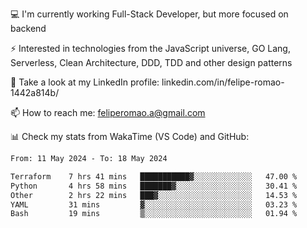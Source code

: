 💻 I'm currently working Full-Stack Developer, but more focused on backend

⚡ Interested in technologies from the JavaScript universe, GO Lang, Serverless, Clean Architecture, DDD, TDD and other design patterns

👥 Take a look at my LinkedIn profile: linkedin.com/in/felipe-romao-1442a814b/

📫 How to reach me: feliperomao.a@gmail.com

📊 Check my stats from WakaTime (VS Code) and GitHub:

<!--START_SECTION:waka-->

```txt
From: 11 May 2024 - To: 18 May 2024

Terraform    7 hrs 41 mins   ███████████▓░░░░░░░░░░░░░   47.00 %
Python       4 hrs 58 mins   ███████▓░░░░░░░░░░░░░░░░░   30.41 %
Other        2 hrs 22 mins   ███▓░░░░░░░░░░░░░░░░░░░░░   14.53 %
YAML         31 mins         ▓░░░░░░░░░░░░░░░░░░░░░░░░   03.23 %
Bash         19 mins         ▒░░░░░░░░░░░░░░░░░░░░░░░░   01.94 %
```

<!--END_SECTION:waka-->
